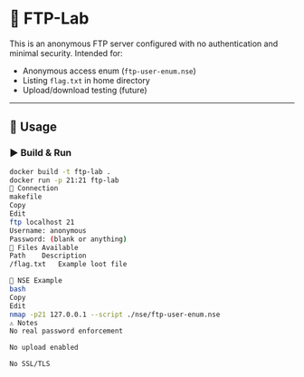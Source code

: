 # 🧪 FTP-Lab

This is an anonymous FTP server configured with no authentication and minimal security. Intended for:

- Anonymous access enum (`ftp-user-enum.nse`)
- Listing `flag.txt` in home directory
- Upload/download testing (future)

---

## 🔧 Usage

### ▶️ Build & Run

```bash
docker build -t ftp-lab .
docker run -p 21:21 ftp-lab
📍 Connection
makefile
Copy
Edit
ftp localhost 21
Username: anonymous
Password: (blank or anything)
📁 Files Available
Path	Description
/flag.txt	Example loot file

🔎 NSE Example
bash
Copy
Edit
nmap -p21 127.0.0.1 --script ./nse/ftp-user-enum.nse
⚠️ Notes
No real password enforcement

No upload enabled

No SSL/TLS
